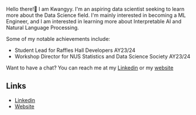Hello there!👋 I am Kwangyy. I'm an aspiring data scientist seeking to learn more about the Data Science field. 
I'm mainly interested in becoming a ML Engineer, and I am interested in learning more about Interpretable AI and Natural Language Processing. 

Some of my notable achievements include:
- Student Lead for Raffles Hall Developers AY23/24
- Workshop Director for NUS Statistics and Data Science Society AY23/24

Want to have a chat? You can reach me at my [Linkedin](https://www.linkedin.com/in/kwang-yang-chia/) or my [website](https://www.kwangyyinc.com)

## Links
- [Linkedin](https://www.linkedin.com/in/kwang-yang-chia/)
- [Website](https://www.kwangyyinc.com)


<!---
kwangyy/kwangyy is a ✨ special ✨ repository because its `README.md` (this file) appears on your GitHub profile.
You can click the Preview link to take a look at your changes.
--->
